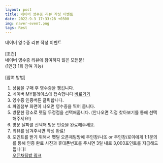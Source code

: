 ```yaml
---
layout: post
title: 네이버 영수증 리뷰 작성 이벤트
date: 2022-9-3 17:33:28 +0300
img: naver-event.png
tags: Rest
---
```

네이버 영수증 리뷰 작성 이벤트<br>
<br>
[조건]<br>
네이버 영수증 리뷰에 참여하지 않은 모든분!<br>
(1인당 1회 참여 가능)<br>
<br>
[참여 방법]<br>
1. 상품을 구매 후 영수증을 챙깁니다.<br>
2. 네이버 MY플레이스에 접속합니다 [바로가기](https://m.place.naver.com/my/feed)<br>
3. 영수증 인증버튼 클릭합니다.<br>
4. 파일첨부 화면이 나오면 영수증을 찍어 줍니다.<br>
5. 방문한 장소로 펫딜 두정점을 선택해줍니다. (안나오면 직접 찾아보기를 통해 선택해주세요!)<br>
6. 방문 날짜를 선택해 방문 인증을 완료해주세요.<br>
7. 리뷰를 남겨주시면 작성 완료!<br>
8. 포인트를 받기 위해서 펫딜 오픈채팅방에 주인장/나또 or 주인장/로이에게 1:1문의를 통해 인증 완료 사진과 휴대폰번호를 주시면 3일 내로 3,000포인트를 지급해드립니다!<br>
[오픈채팅방 링크](https://open.kakao.com/o/gO8UkPGe)